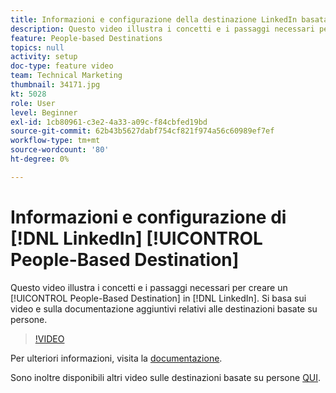```yaml
---
title: Informazioni e configurazione della destinazione LinkedIn basata sulle persone
description: Questo video illustra i concetti e i passaggi necessari per creare una destinazione LinkedIn basata sulle persone. Si basa sui video e sulla documentazione aggiuntivi relativi alle destinazioni basate su persone.
feature: People-based Destinations
topics: null
activity: setup
doc-type: feature video
team: Technical Marketing
thumbnail: 34171.jpg
kt: 5028
role: User
level: Beginner
exl-id: 1cb80961-c3e2-4a33-a09c-f84cbfed19bd
source-git-commit: 62b43b5627dabf754cf821f974a56c60989ef7ef
workflow-type: tm+mt
source-wordcount: '80'
ht-degree: 0%

---
```


# Informazioni e configurazione di [!DNL LinkedIn] [!UICONTROL People-Based Destination]

Questo video illustra i concetti e i passaggi necessari per creare un [!UICONTROL People-Based Destination] in [!DNL LinkedIn]. Si basa sui video e sulla documentazione aggiuntivi relativi alle destinazioni basate su persone.

>[!VIDEO](https://video.tv.adobe.com/v/34171/?quality=12)

Per ulteriori informazioni, visita la [documentazione](https://experienceleague.adobe.com/docs/audience-manager/user-guide/features/destinations/people-based/people-based-destinations-overview.html?lang=it).

Sono inoltre disponibili altri video sulle destinazioni basate su persone [QUI](https://adobe.ly/aamlearnpbd).
